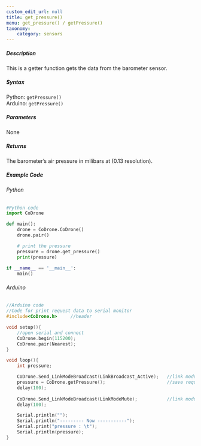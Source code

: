 ```yaml
---
custom_edit_url: null
title: get_pressure()
menu: get_pressure() / getPressure()
taxonomy:
	category: sensors
---
```


##### Description

This is a getter function gets the data from the barometer sensor.

##### Syntax
Python: ```getPressure()```<br />
Arduino: ```getPressure()```

##### Parameters

None

##### Returns

The barometer’s air pressure in milibars at (0.13 resolution).

##### Example Code
###### Python
```python
#Python code
import CoDrone

def main():
	drone = CoDrone.CoDrone()
	drone.pair()

	# print the pressure
	pressure = drone.get_pressure()
	print(pressure)
	
if __name__ == '__main__':
	main()

```
###### Arduino
```c
//Arduino code
//Code for print request data to serial monitor
#include<CoDrone.h>		//header

void setup(){
	//open serial and connect
	CoDrone.begin(115200);
	CoDrone.pair(Nearest);	
}

void loop(){
	int pressure;

	CoDrone.Send_LinkModeBroadcast(LinkBroadcast_Active);	//link module mode change => Active
	pressure = CoDrone.getPressure();						//save request data
	delay(100);
	    
	CoDrone.Send_LinkModeBroadcast(LinkModeMute);       	//link module mode change => Mute
	delay(100);

	Serial.println("");
	Serial.println("--------- Now -----------");
	Serial.print("pressure : \t");
	Serial.println(pressure);	
}

```